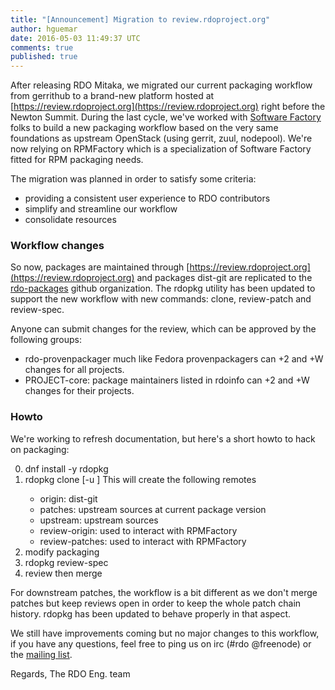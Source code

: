 ```yaml
---
title: "[Announcement] Migration to review.rdoproject.org"
author: hguemar
date: 2016-05-03 11:49:37 UTC
comments: true
published: true
---
```


After releasing RDO Mitaka, we migrated our current packaging workflow from gerrithub to a brand-new platform hosted at  [https://review.rdoproject.org](https://review.rdoproject.org) right before the Newton Summit.
During the last cycle, we've worked with [Software Factory](https://software-factory.io) folks to build a new packaging workflow based on the very same foundations as upstream OpenStack (using gerrit, zuul, nodepool). We're now relying on RPMFactory which is a specialization of Software Factory fitted for RPM packaging needs.

The migration was planned in order to satisfy some criteria:

- providing a consistent user experience to RDO contributors
- simplify and streamline our workflow
- consolidate resources


### Workflow changes

So now, packages are maintained through [https://review.rdoproject.org](https://review.rdoproject.org)
and packages dist-git are replicated to the [rdo-packages](https://github.com/rdo-packages) github organization.
The rdopkg utility has been updated to support the new workflow with new
commands: clone, review-patch and review-spec.

Anyone can submit changes for the review, which can be approved by the following groups:

-  rdo-provenpackager much like Fedora provenpackagers can +2 and +W changes for all projects.
-  PROJECT-core: package maintainers listed in rdoinfo can +2 and +W
changes for their projects.

### Howto

We're working to refresh documentation, but here's a short howto to hack
on packaging:

0. dnf install -y rdopkg
1. rdopkg clone <mypackage> [-u <githubuser>]  This will create the following remotes
    - origin: dist-git
    - patches: upstream sources at current package version
    - upstream: upstream sources
    - review-origin: used to interact with RPMFactory
    - review-patches: used to interact with RPMFactory
2. modify packaging
3. rdopkg review-spec
4. review then merge

For downstream patches, the workflow is a bit different as we don't
merge patches but keep reviews open in order to keep the whole patch
chain history.
rdopkg has been updated to behave properly in that aspect.

We still have improvements coming but no major changes to this workflow,
if you have any questions, feel free to ping us on irc (#rdo @freenode)
or the [mailing list](https://www.redhat.com/mailman/listinfo/rdo-list).

Regards,
The RDO Eng. team
